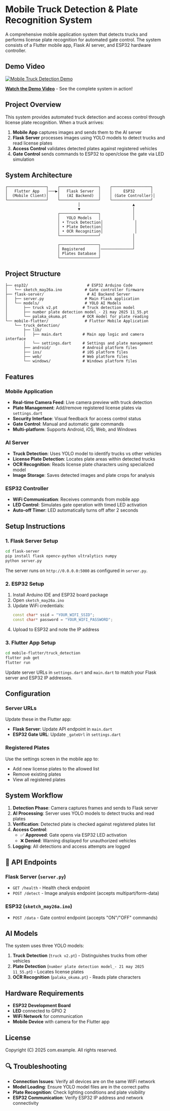 # Mobile Truck Detection & Plate Recognition System

A comprehensive mobile application system that detects trucks and performs license plate recognition for automated gate control. The system consists of a Flutter mobile app, Flask AI server, and ESP32 hardware controller.

## Demo Video

[![Mobile Truck Detection Demo](https://img.youtube.com/vi/dypM37S279k/0.jpg)](https://www.youtube.com/watch?v=dypM37S279k)

**[Watch the Demo Video](https://www.youtube.com/watch?v=dypM37S279k)** - See the complete system in action!


## Project Overview

This system provides automated truck detection and access control through license plate recognition. When a truck arrives:

1. **Mobile App** captures images and sends them to the AI server
2. **Flask Server** processes images using YOLO models to detect trucks and read license plates
3. **Access Control** validates detected plates against registered vehicles
4. **Gate Control** sends commands to ESP32 to open/close the gate via LED simulation

## System Architecture

```
┌─────────────────┐    ┌─────────────────┐    ┌─────────────────┐
│   Flutter App   │───▶│   Flask Server  │    │     ESP32       │
│  (Mobile Client)│    │   (AI Backend)  │    │ (Gate Controller)│
└─────────────────┘    └─────────────────┘    └─────────────────┘
                                │                       ▲
                                ▼                       │
                       ┌─────────────────┐              │
                       │   YOLO Models   │              │
                       │ • Truck Detection│              │
                       │ • Plate Detection│              │
                       │ • OCR Recognition│              │
                       └─────────────────┘              │
                                                        │
                       ┌─────────────────┐              │
                       │ Registered      │──────────────┘
                       │ Plates Database │
                       └─────────────────┘
```

## Project Structure

```
├── esp32/                          # ESP32 Arduino Code
│   └── sketch_may26a.ino          # Gate controller firmware
├── flask-server/                   # AI Backend Server
│   ├── server.py                  # Main Flask application
│   └── models/                    # YOLO AI Models
│       ├── truck v2.pt           # Truck detection model
│       ├── number plate detection model_- 21 may 2025 11_55.pt
│       └── palaka_okuma.pt       # OCR model for plate reading
└── mobile-flutter/                # Flutter Mobile Application
    └── truck_detection/
        ├── lib/
        │   ├── main.dart         # Main app logic and camera interface
        │   └── settings.dart     # Settings and plate management
        ├── android/              # Android platform files
        ├── ios/                  # iOS platform files
        ├── web/                  # Web platform files
        └── windows/              # Windows platform files
```

## Features

### Mobile Application
- **Real-time Camera Feed**: Live camera preview with truck detection
- **Plate Management**: Add/remove registered license plates via `settings.dart`
- **Security Interface**: Visual feedback for access control status
- **Gate Control**: Manual and automatic gate commands
- **Multi-platform**: Supports Android, iOS, Web, and Windows

### AI Server
- **Truck Detection**: Uses YOLO model to identify trucks vs other vehicles
- **License Plate Detection**: Locates plate areas within detected trucks
- **OCR Recognition**: Reads license plate characters using specialized model
- **Image Storage**: Saves detected images and plate crops for analysis

### ESP32 Controller
- **WiFi Communication**: Receives commands from mobile app
- **LED Control**: Simulates gate operation with timed LED activation
- **Auto-off Timer**: LED automatically turns off after 2 seconds

## Setup Instructions

### 1. Flask Server Setup

```bash
cd flask-server
pip install flask opencv-python ultralytics numpy
python server.py
```

The server runs on `http://0.0.0.0:5000` as configured in `server.py`.

### 2. ESP32 Setup

1. Install Arduino IDE and ESP32 board package
2. Open `sketch_may26a.ino`
3. Update WiFi credentials:
   ```cpp
   const char* ssid = "YOUR_WIFI_SSID";
   const char* password = "YOUR_WIFI_PASSWORD";
   ```
4. Upload to ESP32 and note the IP address

### 3. Flutter App Setup

```bash
cd mobile-flutter/truck_detection
flutter pub get
flutter run
```

Update server URLs in `settings.dart` and `main.dart` to match your Flask server and ESP32 IP addresses.

## Configuration

### Server URLs
Update these in the Flutter app:
- **Flask Server**: Update API endpoint in `main.dart`
- **ESP32 Gate URL**: Update `_gateUrl` in `settings.dart`

### Registered Plates
Use the settings screen in the mobile app to:
- Add new license plates to the allowed list
- Remove existing plates
- View all registered plates

## System Workflow

1. **Detection Phase**: Camera captures frames and sends to Flask server
2. **AI Processing**: Server uses YOLO models to detect trucks and read plates
3. **Verification**: Detected plate is checked against registered plates list
4. **Access Control**: 
   - ✅ **Approved**: Gate opens via ESP32 LED activation
   - ❌ **Denied**: Warning displayed for unauthorized vehicles
5. **Logging**: All detections and access attempts are logged

## 📱 API Endpoints

### Flask Server (`server.py`)
- `GET /health` - Health check endpoint
- `POST /detect` - Image analysis endpoint (accepts multipart/form-data)

### ESP32 (`sketch_may26a.ino`)
- `POST /data` - Gate control endpoint (accepts "ON"/"OFF" commands)

## AI Models

The system uses three YOLO models:
1. **Truck Detection** (`truck v2.pt`) - Distinguishes trucks from other vehicles
2. **Plate Detection** (`number plate detection model_- 21 may 2025 11_55.pt`) - Locates license plates
3. **OCR Recognition** (`palaka_okuma.pt`) - Reads plate characters

## Hardware Requirements

- **ESP32 Development Board**
- **LED** connected to GPIO 2
- **WiFi Network** for communication
- **Mobile Device** with camera for the Flutter app

## License

Copyright (C) 2025 com.example. All rights reserved.

## 🔍 Troubleshooting

- **Connection Issues**: Verify all devices are on the same WiFi network
- **Model Loading**: Ensure YOLO model files are in the correct paths
- **Plate Recognition**: Check lighting conditions and plate visibility
- **ESP32 Communication**: Verify ESP32 IP address and network connectivity